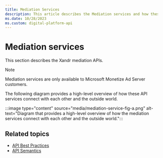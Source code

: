 ```yaml
---
title: Mediation Services
description: This article describes the Mediation services and how these API services connect with each other and the outside world.
ms.date: 10/28/2023
ms.custom: digital-platform-api
---
```


# Mediation services

This section describes the Xandr mediation APIs.

> [!NOTE]
> Mediation services are only available to Microsoft Monetize Ad Server customers.

The following diagram provides a high-level overview of how these API services connect with each other and the outside world.

:::image type="content" source="media/mediation-service-fig-a.png" alt-text="Diagram that provides a high-level overview of how the mediation services connect with each other and the outside world.":::

## Related topics

- [API Best Practices](./api-best-practices.md)
- [API Semantics](./api-semantics.md)
